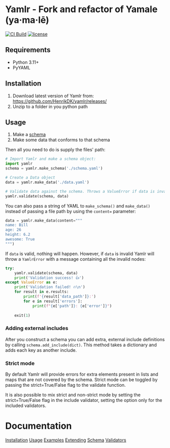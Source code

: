 # Yamlr - Fork and refactor of Yamale (ya·ma·lē)
[![CI Build](https://github.com/HenrikDK/yamlr/actions/workflows/ci-build.yaml/badge.svg)](https://github.com/HenrikDK/yamlr/actions/workflows/ci-build.yaml)
[![license](https://img.shields.io/github/license/HenrikDK/yamlr.svg)](https://github.com/HenrikDK/Yamlr/blob/main/LICENSE)

## Requirements
* Python 3.11+
* PyYAML

## Installation
1. Download latest version of Yamlr from: https://github.com/HenrikDK/yamlr/releases/
2. Unzip to a folder in you python path

## Usage
1. Make a [schema](docs/schema.md)
2. Make some data that conforms to that schema

Then all you need to do is supply the files' path:
```python
# Import Yamlr and make a schema object:
import yamlr
schema = yamlr.make_schema('./schema.yaml')

# Create a Data object
data = yamlr.make_data('./data.yaml')

# Validate data against the schema. Throws a ValueError if data is invalid.
yamlr.validate(schema, data)
```

You can also pass a string of YAML to `make_schema()` and `make_data()` instead of passing a file path
by using the `content=` parameter:

```python
data = yamlr.make_data(content="""
name: Bill
age: 26
height: 6.2
awesome: True
""")
```

If `data` is valid, nothing will happen. However, if `data` is invalid Yamlr will throw a
`YamlrError` with a message containing all the invalid nodes:
```python
try:
    yamlr.validate(schema, data)
    print('Validation success! 👍')
except ValueError as e:
    print('Validation failed! ️‍🔥\n')
    for result in e.results:
        print(f'{result['data_path']}:')
        for e in result['errors']:
            print(f"{e['path']}: {e['error']}")
    
    exit(1)
```

### Adding external includes
After you construct a schema you can add extra, external include definitions by calling `schema.add_include(dict)`. This method takes a dictionary and adds each key as another include.

### Strict mode
By default Yamlr will provide errors for extra elements present in lists and maps that are not covered by the schema. Strict mode can be toggled by passing the strict=True/False flag to the validate function.

It is also possible to mix strict and non-strict mode by setting the strict=True/False flag in the include validator, setting the option only for the included validators.

# Documentation
[Installation](#installation)
[Usage](#usage)
[Examples](docs/examples.md)
[Extending](docs/extending.md)
[Schema](docs/schema.md)
[Validators](docs/validators.md)